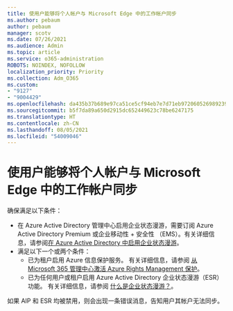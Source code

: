 ```yaml
---
title: 使用户能够将个人帐户与 Microsoft Edge 中的工作帐户同步
ms.author: pebaum
author: pebaum
manager: scotv
ms.date: 07/26/2021
ms.audience: Admin
ms.topic: article
ms.service: o365-administration
ROBOTS: NOINDEX, NOFOLLOW
localization_priority: Priority
ms.collection: Adm_O365
ms.custom:
- "9127"
- "9004429"
ms.openlocfilehash: da435b37b689e97ca51ce5cf94eb7e7d71eb972060526989239310fac1460628
ms.sourcegitcommit: b5f7da89a650d2915dc652449623c78be6247175
ms.translationtype: HT
ms.contentlocale: zh-CN
ms.lasthandoff: 08/05/2021
ms.locfileid: "54009046"
---
```

# <a name="enable-a-user-to-sync-a-personal-account-with-the-work-account-in-microsoft-edge"></a>使用户能够将个人帐户与 Microsoft Edge 中的工作帐户同步

确保满足以下条件：

- 在 Azure Active Directory 管理中心启用企业状态漫游，需要订阅 Azure Active Directory Premium 或企业移动性 + 安全性 （EMS）。有关详细信息，请参阅[在 Azure Active Directory 中启用企业状态漫游](/azure/active-directory/devices/enterprise-state-roaming-enable)。
- 满足以下一个或两个条件：
    - 已为租户启用 Azure 信息保护服务。 有关详细信息，请参阅 [ 从 Microsoft 365 管理中心激活 Azure Rights Management 保护](/azure/information-protection/activate-office365)。
    - 已为任何用户或租户启用 Azure Active Directory 企业状态漫游（ESR）功能。 有关详细信息，请参阅 [ 什么是企业状态漫游？](/azure/active-directory/devices/enterprise-state-roaming-overview)。

如果 AIP 和 ESR 均被禁用，则会出现一条错误消息，告知用户其帐户无法同步。
